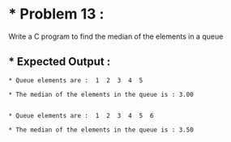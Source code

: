 # * Problem 13 :

Write a C program to find the median of the elements in a queue

## * Expected Output : 

    * Queue elements are :  1  2  3  4  5 
    
    * The median of the elements in the queue is : 3.00 
    
    
    * Queue elements are :  1  2  3  4  5  6 
    
    * The median of the elements in the queue is : 3.50 

